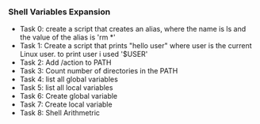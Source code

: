 ### Shell Variables Expansion
* Task 0: create a script that creates an alias, where the name is ls and the value of the alias is 'rm *'
* Task 1: Create a script that prints "hello user" where user is the current Linux user. to print user i used '$USER'
* Task 2: Add /action to PATH
* Task 3: Count number of directories in the PATH
* Task 4: list all global variables
* Task 5: list all local variables
* Task 6: Create global variable
* Task 7: Create local variable
* Task 8: Shell Arithmetric
